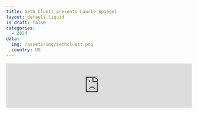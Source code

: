 ```yaml
---
title: Seth Cluett presents Laurie Spiegel 
layout: default.liquid
is_draft: false
categories:
  - 2024
data:
  img: /assets/img/sethcluett.png
  country: US
---
```



<iframe style="border: 0; width: 100%; height: 120px;" src="https://bandcamp.com/EmbeddedPlayer/album=1696851893/size=large/bgcol=ffffff/linkcol=0687f5/tracklist=false/artwork=small/transparent=true/" seamless><a href="https://lauriespiegel.bandcamp.com/album/the-expanding-universe">The Expanding Universe by Laurie Spiegel</a></iframe>